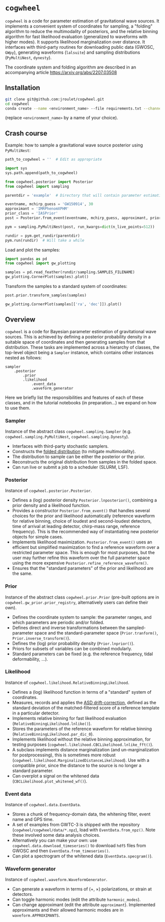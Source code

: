 # `cogwheel`

`cogwheel` is a code for parameter estimation of gravitational wave sources.
It implements a convenient system of coordinates for sampling, a "folding" algorithm to reduce the multimodality of posteriors, and the relative binning algorithm for fast likelihood evaluation (generalized to waveforms with higher modes).
It supports likelihood marginalization over distance.
It interfaces with third-party routines for downloading public data (GWOSC, `GWpy`), generating waveforms (`lalsuite`) and sampling distributions (`PyMultiNest`, `dynesty`).

The coordinate system and folding algorithm are described in an accompanying article https://arxiv.org/abs/2207.03508

## Installation
```bash
git clone git@github.com:jroulet/cogwheel.git
cd cogwheel
conda create --name <environment_name> --file requirements.txt --channel conda-forge
```
(replace `<environment_name>` by a name of your choice).


## Crash course

Example: how to sample a gravitational wave source posterior using `PyMultiNest`:
```python
path_to_cogwheel = ''  # Edit as appropriate

import sys
sys.path.append(path_to_cogwheel)

from cogwheel.posterior import Posterior
from cogwheel import sampling

parentdir = 'example'  # Directory that will contain parameter estimation runs

eventname, mchirp_guess = 'GW150914', 30
approximant = 'IMRPhenomXPHM'
prior_class = 'IASPrior'
post = Posterior.from_event(eventname, mchirp_guess, approximant, prior_class)

pym = sampling.PyMultiNest(post, run_kwargs=dict(n_live_points=512))

rundir = pym.get_rundir(parentdir)
pym.run(rundir)  # Will take a while
```
Load and plot the samples:
```python
import pandas as pd
from cogwheel import gw_plotting

samples = pd.read_feather(rundir/sampling.SAMPLES_FILENAME)
gw_plotting.CornerPlot(samples).plot()
```
Transform the samples to a standard system of coordinates:
```python
post.prior.transform_samples(samples)

gw_plotting.CornerPlot(samples[['ra', 'dec']]).plot()
```

## Overview

`cogwheel` is a code for Bayesian parameter estimation of gravitational wave sources.
This is achieved by defining a posterior probability density in a suitable space of coordinates and then generating samples from that distribution.
These tasks are implemented across a hierarchy of classes, the top-level object being a `Sampler` instance, which contains other instances nested as follows:

    sampler
        .posterior
            .prior
            .likelihood
                .event_data
                .waveform_generator

Here we briefly list the responsibilities and features of each of these classes, and in the tutorial notebooks (in preparation...) we expand on how to use them.

### Sampler

Instance of the abstract class `cogwheel.sampling.Sampler` (e.g. `cogwheel.sampling.PyMultiNest`, `cogwheel.sampling.Dynesty`).

* Interfaces with third-party stochastic samplers.
* Constructs the [folded distribution](https://arxiv.org/pdf/2207.03508.pdf#section*.15) (to mitigate multimodality).
* The distribution to sample can be either the posterior or the prior.
* Reconstructs the original distribution from samples in the folded space.
* Can run live or submit a job to a scheduler (SLURM, LSF).

### Posterior

Instance of `cogwheel.posterior.Posterior`.

* Defines a (log) posterior density `Posterior.lnposterior()`, combining a prior density and a likelihood function.
* Provides a constructor `Posterior.from_event()` that handles several choices for the prior and likelihood
 automatically (reference waveform for relative binning, choice of loudest and second-loudest detectors, time of arrival at leading detector, chirp-mass range, reference frequency). This is the recommended way of instantiating new posterior objects for simple cases.
* Implements likelihood maximization. `Posterior.from_event()` uses an efficient but simplified maximization to find a reference waveform over a restricted parameter space. This is enough for most purposes, but the user may further refine this waveform over the full parameter space using the more expensive `Posterior.refine_reference_waveform()`.
* Ensures that the "standard parameters" of the prior and likelihood are the same.

### Prior

Instance of the abstract class `cogwheel.prior.Prior` (pre-built options are in `cogwheel.gw_prior.prior_registry`, alternatively users can define their own).

* Defines the coordinate system to sample: the parameter ranges, and which parameters are periodic and/or folded.
* Defines direct and inverse transformations between the sampled-parameter space and the standard-parameter space (`Prior.tranform()`, `Prior.inverse_transform()`).
* Defines the (log) prior probability density (`Prior.lnprior()`).
* Priors for subsets of variables can be combined modularly.
* Standard parameters can be fixed (e.g. the reference frequency, tidal deformability, ...).

### Likelihood

Instance of `cogwheel.likelihood.RelativeBinningLikelihood`.

* Defines a (log) likelihood function in terms of a "standard" system of coordinates.
* Measures, records and applies the [ASD drift-correction](https://arxiv.org/pdf/1908.05644.pdf#section*.9), defined as the standard deviation of the matched-filtered score of a reference template in a particular detector.
* Implements relative binning for fast likelihood evaluation (`RelativeBinningLikelihood.lnlike()`).
* Stores the parameters of the reference waveform for relative binning (`RelativeBinningLikelihood.par_dic_0`).
* Implements likelihood without the relative binning approximation, for testing purposes (`cogwheel.likelihood.CBCLikelihood.lnlike_fft()`).
* A subclass implements distance marginalization (and un-marginalization for postprocessing), this is sometimes more robust (`cogwheel.likelihood.MarginalizedDistanceLikelihood`). Use with a compatible prior, since the distance to the source is no longer a standard parameter.
* Can overplot a signal on the whitened data (`CBCLikelihood.plot_whitened_wf()`).

### Event data

Instance of `cogwheel.data.EventData`.

* Stores a chunk of frequency-domain data, the whitening filter, event name and GPS time.
* A set of examples from GWTC-3 is shipped with the repository (`cogwheel/cogwheel/data/*.npz`), load with `EventData.from_npz()`. Note these involved some data analysis choices.
* Alternatively you can make your own: use `cogwheel.data.download_timeseries()` to download `hdf5` files from GWOSC and then `EventData.from_timeseries()`.
* Can plot a spectrogram of the whitened data (`EventData.specgram()`).

### Waveform generator

Instance of `cogwheel.waveform.WaveformGenerator`.

* Can generate a waveform in terms of (+, ×) polarizations, or strain at detectors.
* Can toggle harmonic modes (edit the attribute `harmonic_modes`).
* Can change approximant (edit the attribute `approximant`). Implemented approximants and their allowed harmonic modes are in `waveform.APPROXIMANTS`.